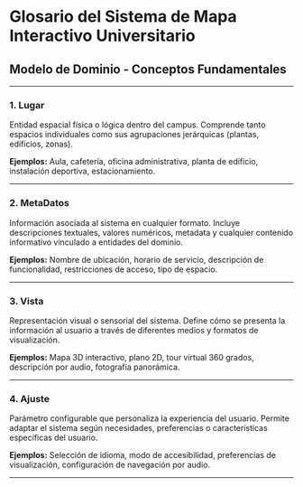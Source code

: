 # Glosario del Sistema de Mapa Interactivo Universitario

## Modelo de Dominio - Conceptos Fundamentales

---

### 1. Lugar

Entidad espacial física o lógica dentro del campus. Comprende tanto espacios individuales como sus agrupaciones jerárquicas (plantas, edificios, zonas).

**Ejemplos:** Aula, cafetería, oficina administrativa, planta de edificio, instalación deportiva, estacionamiento.

---

### 2. MetaDatos

Información asociada al sistema en cualquier formato. Incluye descripciones textuales, valores numéricos, metadata y cualquier contenido informativo vinculado a entidades del dominio.

**Ejemplos:** Nombre de ubicación, horario de servicio, descripción de funcionalidad, restricciones de acceso, tipo de espacio.

---

### 3. Vista

Representación visual o sensorial del sistema. Define cómo se presenta la información al usuario a través de diferentes medios y formatos de visualización.

**Ejemplos:** Mapa 3D interactivo, plano 2D, tour virtual 360 grados, descripción por audio, fotografía panorámica.

---

### 4. Ajuste

Parámetro configurable que personaliza la experiencia del usuario. Permite adaptar el sistema según necesidades, preferencias o características específicas del usuario.

**Ejemplos:** Selección de idioma, modo de accesibilidad, preferencias de visualización, configuración de navegación por audio.

---

